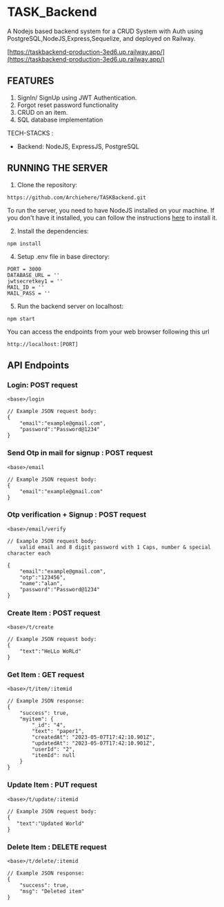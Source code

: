 # TASK_Backend

A Nodejs based backend system for a CRUD System with Auth using PostgreSQL,NodeJS,Express,Sequelize, and deployed on Railway.

[https://taskbackend-production-3ed6.up.railway.app/](https://taskbackend-production-3ed6.up.railway.app/)



          
## FEATURES
1. SignIn/ SignUp using JWT Authentication.
2. Forgot reset password functionality
3. CRUD on an item.
4. SQL database implementation 

TECH-STACKS :
- Backend: NodeJS, ExpressJS, PostgreSQL

## RUNNING THE SERVER


1. Clone the repository:

```CMD
https://github.com/Archiehere/TASKBackend.git
```
To run the server, you need to have NodeJS installed on your machine. If you don't have it installed, you can follow the instructions [here](https://nodejs.org/en//) to install it.



2. Install the dependencies: 

```CMD
npm install
```


4. Setup .env file in base directory:

```
PORT = 3000
DATABASE_URL = ''
jwtsecretkey1 = ''
MAIL_ID = ''
MAIL_PASS = ''
```


5. Run the backend server on localhost:

```CMD
npm start
```


You can access the endpoints from your web browser following this url
```url
http://localhost:[PORT]
```


## API Endpoints

### Login: POST request
```url
<base>/login
```
```
// Example JSON request body:
{
    "email":"example@gmail.com",
    "password":"Password@1234"
}
```
### Send Otp in mail for signup : POST request
```url
<base>/email
```
```
// Example JSON request body:
{
    "email":"example@gmail.com"
}
```
### Otp verification + Signup : POST request
```url
<base>/email/verify
```
```
// Example JSON request body:
    valid email and 8 digit password with 1 Caps, number & special character each

{
    "email":"example@gmail.com",
    "otp":"123456",
    "name":"alan",
    "password":"Password@1234"
}
```
### Create Item : POST request
```url
<base>/t/create
```
```
// Example JSON request body:
{
    "text":"HeLLo WoRLd"
}
```
### Get Item : GET request
```url
<base>/t/item/:itemid
```
```
// Example JSON response:
{
    "success": true,
    "myitem": {
        "_id": "4",
        "text": "paper1",
        "createdAt": "2023-05-07T17:42:10.901Z",
        "updatedAt": "2023-05-07T17:42:10.901Z",
        "userId": "2",
        "itemId": null
    }
}
```

### Update Item : PUT request
```url
<base>/t/update/:itemid
```
```
// Example JSON request body:
{ 
   "text":"Updated World"  
}
```

### Delete Item : DELETE request
```url
<base>/t/delete/:itemid
```
```
// Example JSON response:
{
    "success": true,
    "msg": "Deleted item"
}
```
